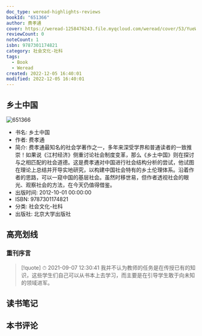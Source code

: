 ```yaml
---
doc_type: weread-highlights-reviews
bookId: "651366"
author: 费孝通
cover: https://weread-1258476243.file.myqcloud.com/weread/cover/53/YueWen_651366/t7_YueWen_651366.jpg
reviewCount: 0
noteCount: 1
isbn: 9787301174821
category: 社会文化-社科
tags:
  - Book
  - Weread
created: 2022-12-05 16:40:01
modified: 2022-12-05 16:40:01
---
```


## 乡土中国

![651366](https://weread-1258476243.file.myqcloud.com/weread/cover/53/YueWen_651366/t7_YueWen_651366.jpg)
- 书名: 乡土中国
- 作者: 费孝通
- 简介: 费孝通最知名的社会学著作之一，多年来深受学界和普通读者的一致推崇！如果说《江村经济》侧重讨论社会制度变革，那么《乡土中国》则在探讨与之相匹配的社会道德。这是费孝通对中国进行社会结构分析的尝试，他试图在理论上总结并开导实地研究，以构建中国社会特有的乡土伦理体系。沿着作者的思路，可以一窥中国的基层社会。虽然时移世易，但作者透视社会的眼光、观察社会的方法，在今天仍值得借鉴。
- 出版时间: 2012-10-01 00:00:00
- ISBN: 9787301174821
- 分类: 社会文化-社科
- 出版社: 北京大学出版社

## 高亮划线

### 重刊序言


> [!quote] ⏱ 2021-09-07 12:30:41
> 我并不认为教师的任务是在传授已有的知识，这些学生们自己可以从书本上去学习，而主要是在引导学生敢于向未知的领域进军。
 



## 读书笔记


## 本书评论


